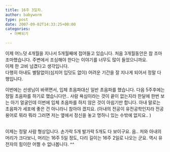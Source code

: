 ```yaml
---
title: 16주 3일차.
author: babyworm
type: post
date: 2007-09-02T14:33:25+00:00
categories:
  - 아빠되기

---
```

이제 어느덧 4개월을 지나서 5개월째에 접어들고 있습니다. 처음 3개월동안은 참 조마조마했습니다. 주변에서 조심해야 한다는 이야기를 너무도 많이 들었으니까요.<br>
이제 한 고비 넘겼다고 생각입니다.<br>
다행히 아내도 별탈없이(심지어 입덧도 없이) 어려운 기간을 잘 지나게 되어서 정말 다행입니다. 

이번에는 선생님이 바뀌면서, 입체 초음파대신 일반 초음파를 했습니다. 다음 5주후에는 정밀 초음파를 하기로 했습니다만.. 사람 욕심이라는 것이 끝이 없는지라 한달에 한번 보는 아기 얼굴인데 이번에 입체 초음파를 하지 않은 것이 아쉽기만 합니다. 아내 말로는 초음파가 세포에 좋은 건 아니라니 참아야 겠지요. (아내의 전공이 유전공학인지라 전공 용어로 뭐라 뭐라 그러면 저는 옆에서 정신을 놓고 멍하니 있는 수밖에 없지요.. )

<DIV align=center>

<DIV style="TEXT-ALIGN: left">
  <br>이제는 정말 사람 형상입니다. 손가락 5개 발가락 5개도 다 보이구요. 음.. 저와 아내의 머리가 크다보니, 머리는 16주 5일 정도, 다리 길이는 16주 2일로 나오는 군요. 역시 유전자의 힘이란 어쩔 수 없나봅니다. ^^
</DIV></DIV>
